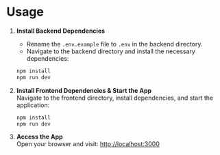 # Usage

1. **Install Backend Dependencies**  
   
   - Rename the `.env.example` file to `.env` in the backend directory.
   - Navigate to the backend directory and install the necessary dependencies:
   ```sh
   npm install
   npm run dev
   ```

2. **Install Frontend Dependencies & Start the App**  
   Navigate to the frontend directory, install dependencies, and start the application:
   ```sh
   npm install
   npm run dev
   ```

4. **Access the App**  
   Open your browser and visit: [http://localhost:3000](http://localhost:3000)
